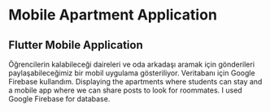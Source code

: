 # Mobile Apartment Application
## Flutter Mobile Application
Öğrencilerin kalabileceği daireleri ve oda arkadaşı aramak için gönderileri paylaşabileceğimiz bir mobil uygulama gösteriliyor. Veritabanı için Google Firebase kullandım.
Displaying the apartments where students can stay and a mobile app where we can share posts to look for roommates. I used Google Firebase for database.
